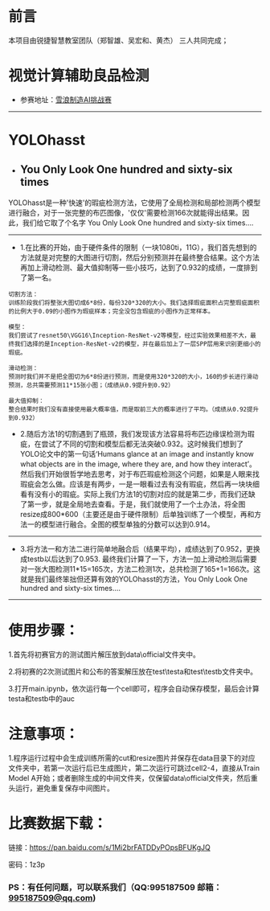 


# 前言
本项目由锐捷智慧教室团队（郑智雄、吴宏和、黄杰） 三人共同完成；


# 视觉计算辅助良品检测

- 参赛地址：[雪浪制造AI挑战赛](https://tianchi.aliyun.com/competition/introduction.htm?spm=a2c22.11695015.1131732.1.4ea25275NNvZuf&raceId=231666) 


----------

# YOLOhasst
  - ##  You Only Look One hundred and sixty-six times

YOLOhasst是一种'快速'的瑕疵检测方法，它使用了全局检测和局部检测两个模型进行融合，对于一张完整的布匹图像，'仅仅'需要检测166次就能得出结果。因此，我们给它取了个名字 You Only Look One hundred and sixty-six times....

----------
- 1.在比赛的开始，由于硬件条件的限制（一块1080ti，11G），我们首先想到的方法就是对完整的大图进行切割，然后分别预测并在最终整合结果。这个方法再加上滑动检测、最大值抑制等一些小技巧，达到了0.932的成绩，一度排到了第一名。

```
切割方法：
训练阶段我们将整张大图切成6*8份，每份320*320的大小。我们选择瑕疵面积占完整瑕疵面积的比例大于0.09的小图作为瑕疵样本；完全没包含瑕疵的小图作为正常样本。

模型：
我们尝试了resnet50\VGG16\Inception-ResNet-v2等模型，经过实验效果相差不大，最终我们选择的是Inception-ResNet-v2的模型，并在最后加上了一层SPP层用来识别更细小的瑕疵。

滑动检测：
预测时我们并不是把全图切为6*8份进行预测，而是使用320*320的大小，160的步长进行滑动预测，总共需要预测11*15张小图；（成绩从0.9提升到0.92）

最大值抑制：
整合结果时我们没有直接使用最大概率值，而是取前三大的概率进行了平均。（成绩从0.92提升到0.932）
```


- 2.随后方法1的切割遇到了瓶颈，我们发现该方法容易将布匹边缘误检测为瑕疵，在尝试了不同的切割和模型后都无法突破0.932。这时候我们想到了YOLO论文中的第一句话‘Humans glance at an image and instantly know what objects are in the image, where they are, and how they interact’。然后我们开始很哲学地去思考，对于布匹瑕疵检测这个问题，如果是人眼来找瑕疵会怎么做。应该是有两步，一是一眼看过去有没有瑕疵，然后再一块块细看有没有小的瑕疵。实际上我们方法1的切割对应的就是第二步，而我们还缺了第一步，就是全局地去查看。于是，我们就使用了一个土办法，将全图resize成800*600（主要还是由于硬件限制）后单独训练了一个模型，再和方法一的模型进行融合。全图的模型单独的分数可以达到0.914。

----------

- 3.将方法一和方法二进行简单地融合后（结果平均），成绩达到了0.952，更换成testb以后达到了0.953.
最终我们计算了一下，方法一加上滑动检测后需要对一张大图检测11*15=165次，方法二检测1次，总共检测了165+1=166次。这就是我们最终笨拙但还算有效的YOLOhasst的方法，You Only Look One hundred and sixty-six times....

----------



# 使用步骤：

1.首先将初赛官方的测试图片解压放到data\official文件夹中。

2.将初赛的2次测试图片和公布的答案解压放在test\testa和test\testb文件夹中。

3.打开main.ipynb，依次运行每一个cell即可，程序会自动保存模型，最后会计算testa和testb中的auc


# 注意事项：

1.程序运行过程中会生成训练所需的cut和resize图片并保存在data目录下的对应文件夹中，若第一次运行后已生成图片，第二次运行可跳过cell2-4，直接从Train Model A开始；或者删除生成的中间文件夹，仅保留data\official文件夹，然后重头运行，避免重复保存中间图片。

# 比赛数据下载：

链接：https://pan.baidu.com/s/1Mi2brFATDDyPOpsBFUKgJQ 

密码：1z3p

### PS：有任何问题，可以联系我们（QQ:995187509 邮箱：995187509@qq.com)
